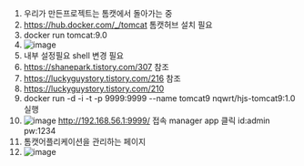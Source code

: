 1. 우리가 만든프로젝트는 톰캣에서 돌아가는 중
2. https://hub.docker.com/_/tomcat 톰캣허브 설치 필요
3. docker run tomcat:9.0
4. ![image](https://github.com/welcomeglory/Docker/assets/153584777/315f6fe6-fd07-4831-b2ef-73a5cf67cd87)
5. 내부 설정필요 shell 변경 필요
6. https://shanepark.tistory.com/307 참조
7. https://luckyguystory.tistory.com/216 참조
8. https://luckyguystory.tistory.com/210
9. docker run -d -i -t -p 9999:9999 --name tomcat9 nqwrt/hjs-tomcat9:1.0 실행
10. ![image](https://github.com/welcomeglory/Docker/assets/153584777/f6ca8bf2-8def-419b-89a3-828cf163c3c4)
http://192.168.56.1:9999/ 접속
manager app 클릭
id:admin
pw:1234
12. 톰캣어플리케이션을 관리하는 페이지
13. ![image](https://github.com/welcomeglory/Docker/assets/153584777/f0ef5b28-4feb-4c5d-bf0b-9053679aea82)



